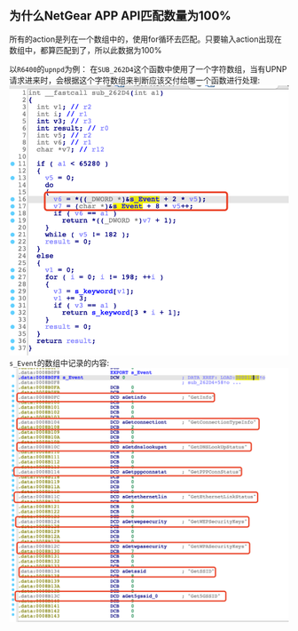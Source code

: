 ## 为什么NetGear APP API匹配数量为100%
所有的action是列在一个数组中的，使用for循环去匹配。只要输入action出现在数组中，都算匹配到了，所以此数据为100%

以`R6400`的`upnpd`为例：
在`SUB_262D4`这个函数中使用了一个字符数组，当有UPNP请求进来时，会根据这个字符数组来判断应该交付给哪一个函数进行处理:
![代码](img/1.png)
`s_Event`的数组中记录的内容:
![记录内容](img/2.png)

